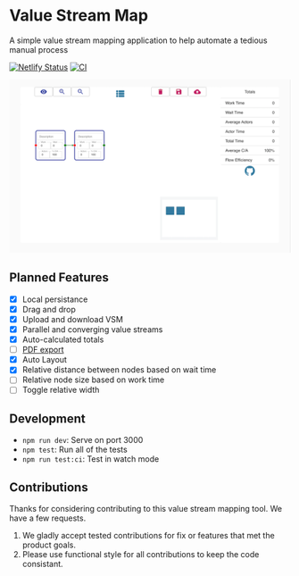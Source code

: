# Value Stream Map

A simple value stream mapping application to help automate a tedious manual process

[![Netlify
Status](https://api.netlify.com/api/v1/badges/6c0202a0-529f-40ef-83f4-ad5344caa1d9/deploy-status)](https://app.netlify.com/sites/bfinster-value-stream-map/deploys)
[![CI](https://github.com/bdfinst/total-perspective-vortex/actions/workflows/test.yml/badge.svg)](https://github.com/bdfinst/total-perspective-vortex/actions/workflows/test.yml)

![VSM Screenshot](./docs/vsm.png)

## Planned Features

- [X] Local persistance
- [X] Drag and drop
- [X] Upload and download VSM
- [X] Parallel and converging value streams
- [X] Auto-calculated totals
- [ ] [PDF export](https://github.com/blikblum/pdfkit-webpack-example)
- [X] Auto Layout
- [X] Relative distance between nodes based on wait time
- [ ] Relative node size based on work time
- [ ] Toggle relative width

## Development

- `npm run dev`: Serve on port 3000
- `npm test`: Run all of the tests
- `npm run test:ci`: Test in watch mode

## Contributions

Thanks for considering contributing to this value stream mapping tool. We have a few requests.

1. We gladly accept tested contributions for fix or features that met the product goals.
2. Please use functional style for all contributions to keep the code consistant.


